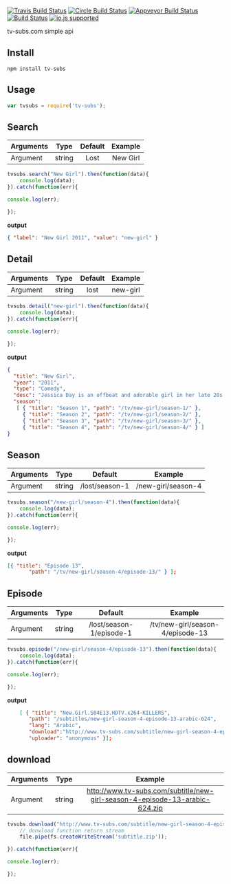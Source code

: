 [![Travis Build Status](http://img.shields.io/travis/ayhankuru/tv-subs.svg?style=flat-square)](https://travis-ci.org/ayhankuru/tv-subs) [![Circle Build Status](https://img.shields.io/circleci/project/ayhankuru/tv-subs.svg?style=flat-square)](https://circleci.com/gh/ayhankuru/tv-subs) [![Appveyor Build Status](https://img.shields.io/appveyor/ci/ayhankuru/tv-subs.svg?style=flat-square)](https://ci.appveyor.com/project/ayhankuru/tv-subs) [![Build Status](https://img.shields.io/david/ayhankuru/tv-subs.svg?style=flat-square)](https://david-dm.org/ayhankuru/tv-subs) [![io.js supported](https://img.shields.io/badge/io.js-supported-green.svg?style=flat-square)](https://iojs.org)



tv-subs.com simple api


## Install

```
npm install tv-subs
```

## Usage


```js
var tvsubs = require('tv-subs');
```


## Search


| Arguments     | Type          | Default       | Example       | 
| ------------- |:-------------:|:-------------:|:-------------:|
| Argument      | string        | Lost          |  New Girl     |


```js
tvsubs.search("New Girl").then(function(data){
    console.log(data);
}).catch(function(err){

console.log(err);

});

```

**output**

```json
{ "label": "New Girl 2011", "value": "new-girl" }

```



## Detail


| Arguments     | Type          | Default       | Example       | 
| ------------- |:-------------:|:-------------:|:-------------:|
| Argument      | string        | lost          |  new-girl     |


```js
tvsubs.detail("new-girl").then(function(data){
    console.log(data);
}).catch(function(err){

console.log(err);

});

```

**output**

```json
{
  "title": "New Girl",
  "year": "2011",
  "type": "Comedy",
  "desc": "Jessica Day is an offbeat and adorable girl in her late 20s who, after a bad breakup, moves in with three single guys. Goofy, positive, vulnerable and honest to a fault, Jess has faith in people, even when she shouldn\'t. Although she\'s dorky and awkward, she\'s comfortable in her own skin. More prone to friendships with women, she\'s not used to hanging with the boys—especially at home.",
  "season": 
   [ { "title": "Season 1", "path": "/tv/new-girl/season-1/" },
     { "title": "Season 2", "path": "/tv/new-girl/season-2/" },
     { "title": "Season 3", "path": "/tv/new-girl/season-3/" },
     { "title": "Season 4", "path": "/tv/new-girl/season-4/" } ]
}

```

## Season


| Arguments     | Type          | Default       | Example       | 
| ------------- |:-------------:|:-------------:|:-------------:|
| Argument         | string        | /lost/season-1 |  /new-girl/season-4  |


```js
tvsubs.season("/new-girl/season-4").then(function(data){
    console.log(data);
}).catch(function(err){

console.log(err);

});

```

**output**

```json
[{ "title": "Episode 13",
       "path": "/tv/new-girl/season-4/episode-13/" } ];


```


## Episode


| Arguments     | Type          | Default       | Example       | 
| ------------- |:-------------:|:-------------:|:-------------:|
| Argument         | string        | /lost/season-1/episode-1         |  /tv/new-girl/season-4/episode-13     |


```js
tvsubs.episode("/new-girl/season-4/episode-13").then(function(data){
    console.log(data);
}).catch(function(err){

console.log(err);

});

```

**output**

```json
    [ { "title": "New.Girl.S04E13.HDTV.x264-KILLERS",
       "path": "/subtitles/new-girl-season-4-episode-13-arabic-624",
       "lang": "Arabic",
       "download":"http://www.tv-subs.com/subtitle/new-girl-season-4-episode-13-arabic-624.zip",
       "uploader": "anonymous" }];
```

## download


| Arguments     | Type          |  Example       | 
| ------------- |:-------------:|:-------------:|
| Argument      | string        |  http://www.tv-subs.com/subtitle/new-girl-season-4-episode-13-arabic-624.zip    |


```js
tvsubs.download("http://www.tv-subs.com/subtitle/new-girl-season-4-episode-13-arabic-624.zip"}).then(function(file){
    // donwload function return stream  
    file.pipe(fs.createWriteStream('subtitle.zip'));

}).catch(function(err){

console.log(err);

});


``` 
